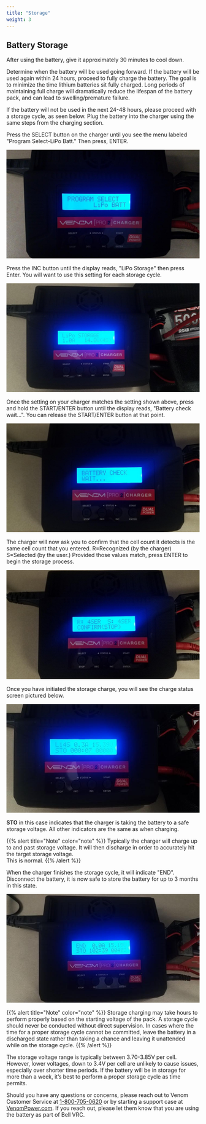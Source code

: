 ```yaml
---
title: "Storage"
weight: 3
---
```


## Battery Storage

After using the battery, give it approximately 30 minutes to cool down.

Determine when the battery will be used going forward. If the battery will be used
again within 24 hours, proceed to fully charge the battery.
The goal is to minimize the time lithium batteries sit fully charged.
Long periods of maintaining full charge will dramatically reduce the lifespan
of the battery pack, and can lead to swelling/premature failure.

If the battery will not be used in the next 24-48 hours, please proceed with a
storage cycle, as seen below. Plug the battery into the charger using the same
steps from the charging section.

Press the SELECT button on the charger until you see the menu labeled
"Program Select-LiPo Batt." Then press, ENTER.

![Program Select menu](image.png)

Press the INC button until the display reads, "LiPo Storage" then press Enter.
You will want to use this setting for each storage cycle.

![LiPo Storage option](image1.png)

Once the setting on your charger matches the setting shown above,
press and hold the START/ENTER button until the display reads,
"Battery check wait…". You can release the START/ENTER button at that point.

![Battery check in progress](image21.jpg)

The charger will now ask you to confirm that the cell count it detects is the
same cell count that you entered.
R=Recognized (by the charger) S=Selected (by the user.)
Provided those values match, press ENTER to begin the storage process.

![Battery cell confirmation](image19.jpg)

Once you have initiated the storage charge, you will see the
charge status screen pictured below.

![Battery storage discharge in progress](battery_storage.jpeg)

**STO** in this case indicates that the charger is taking the battery
to a safe storage voltage. All other indicators are the same as when charging.

{{% alert title="Note" color="note" %}}
Typically the charger will charge up to and past storage voltage.
It will then discharge in order to accurately hit the target storage voltage.  
This is normal.
{{% /alert %}}

When the charger finishes the storage cycle, it will indicate "END".
Disconnect the battery, it is now safe to store the battery for up
to 3 months in this state.

![Battery storage discharge complete](battery_end.jpeg)

{{% alert title="Note" color="note" %}}
Storage charging may take hours to perform properly based on the
starting voltage of the pack. A storage cycle should never be conducted
without direct supervision. In cases where the time for a proper storage
cycle cannot be committed, leave the battery in a discharged state rather
than taking a chance and leaving it unattended while on the storage cycle.
{{% /alert %}}

The storage voltage range is typically between 3.70-3.85V per cell.
However, lower voltages, down to 3.4V per cell are unlikely to cause issues,
especially over shorter time periods. If the battery will be in storage for more
than a week, it’s best to perform a proper storage cycle as time permits.

Should you have any questions or concerns, please reach out to Venom Customer Service
at [1-800-705-0620](tel:1-800-705-0620) or by starting a support case at
[VenomPower.com](https://www.venompower.com/).
If you reach out, please let them know that you are using the battery as
part of Bell VRC.
